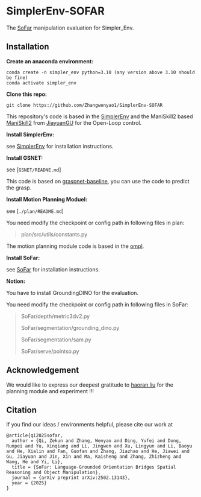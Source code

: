 # SimplerEnv-SOFAR

The [SoFar](https://arxiv.org/pdf/2502.13143) manipulation evaluation for Simpler_Env.

## Installation

**Create an anaconda environment:**

```
conda create -n simpler_env python=3.10 (any version above 3.10 should be fine)
conda activate simpler_env
```

**Clone this repo:**

```
git clone https://github.com/Zhangwenyao1/SimplerEnv-SOFAR
```

This repository's code is based in the [SimplerEnv](https://github.com/simpler-env/SimplerEnv) and the ManiSkill2 based [ManiSkill2](https://github.com/Jiayuan-Gu/ManiSkill2_real2sim) from [JiayuanGU](https://github.com/Jiayuan-Gu) for the Open-Loop control.

**Install SimplerEnv:**

see [SimplerEnv](https://github.com/simpler-env/SimplerEnv) for installation instructions.

**Install GSNET:**

see [`GSNET/READNE.md`]

This code is based on [graspnet-baseline](https://github.com/graspnet/graspnet-baseline), you can use the code to predict the grasp.

**Install Motion Planning Moduel:**

see [`./plan/README.md`]

You need modify the checkpoint or config  path  in following files in plan:

> plan/src/utils/constants.py

The motion planning module code is based in the [ompl](https://github.com/lyfkyle/pybullet_ompl).

**Install SoFar:**

see [SoFar](https://github.com/qizekun/SoFar) for installation instructions.

**Notion:**

You have to install GroundingDINO for the evaluation.

You need modify the checkpoint or config  path  in following files in SoFar:

> SoFar/depth/metric3dv2.py
>
> SoFar/segmentation/grounding_dino.py
>
> SoFar/segmentation/sam.py
>
> SoFar/serve/pointso.py

## Acknowledgement

We would like to express our deepest gratitude to [haoran liu](https://github.com/lhrrhl0419) for the planning module and experiment !!!


## Citation

If you find our ideas / environments helpful, please cite our work at

```
@article{qi2025sofar,
  author = {Qi, Zekun and Zhang, Wenyao and Ding, Yufei and Dong, Runpei and Yu, Xinqiang and Li, Jingwen and Xu, Lingyun and Li, Baoyu and He, Xialin and Fan, Guofan and Zhang, Jiazhao and He, Jiawei and Gu, Jiayuan and Jin, Xin and Ma, Kaisheng and Zhang, Zhizheng and Wang, He and Yi, Li},
  title = {SoFar: Language-Grounded Orientation Bridges Spatial Reasoning and Object Manipulation},
  journal = {arXiv preprint arXiv:2502.13143},
  year = {2025}
}
```
